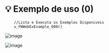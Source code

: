 # 💡 Exemplo de uso (0)

```advpl
    //Lista e Executa os Exemplos Disponiveis
    u_FWWebExExample_000()
````

![image](https://github.com/user-attachments/assets/45cd5f62-72c2-45e6-a9c2-0c7df90aa6f9)

![image](https://github.com/user-attachments/assets/ae645df8-1f5a-4a86-8d01-de8337a86ecf)
